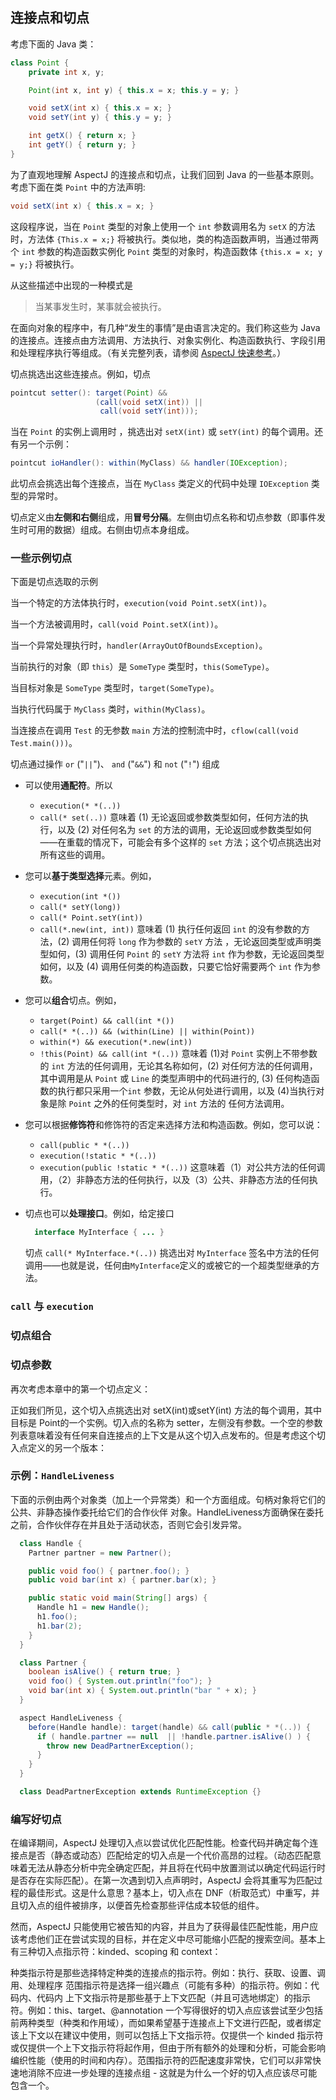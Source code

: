 ## 连接点和切点

考虑下面的 Java 类：

```java
class Point {
    private int x, y;

    Point(int x, int y) { this.x = x; this.y = y; }

    void setX(int x) { this.x = x; }
    void setY(int y) { this.y = y; }

    int getX() { return x; }
    int getY() { return y; }
}
```

为了直观地理解 AspectJ 的连接点和切点，让我们回到 Java 的一些基本原则。考虑下面在类 `Point` 中的方法声明:

```java
void setX(int x) { this.x = x; }
```

这段程序说，当在 `Point` 类型的对象上使用一个 `int` 参数调用名为 `setX` 的方法时，方法体 `{This.x = x;}` 将被执行。类似地，类的构造函数声明，当通过带两个 `int` 参数的构造函数实例化 `Point` 类型的对象时，构造函数体 `{this.x = x; y = y;}` 将被执行。

从这些描述中出现的一种模式是

> 当某事发生时，某事就会被执行。

在面向对象的程序中，有几种“发生的事情”是由语言决定的。我们称这些为 Java 的连接点。连接点由方法调用、方法执行、对象实例化、构造函数执行、字段引用和处理程序执行等组成。（有关完整列表，请参阅 [AspectJ 快速参考](%E7%BC%96%E7%A8%8B%E8%AF%AD%E8%A8%80/Java/Javalang/AspectJ/%E7%BC%96%E7%A8%8B%E6%8C%87%E5%8D%97/%E5%BF%AB%E9%80%9F%E5%8F%82%E8%80%83/)。）

切点挑选出这些连接点。例如，切点

```java
pointcut setter(): target(Point) &&
                   (call(void setX(int)) ||
                    call(void setY(int)));
```

当在 `Point` 的实例上调用时 ，挑选出对 `setX(int)` 或 `setY(int)` 的每个调用。还有另一个示例：

```java
pointcut ioHandler(): within(MyClass) && handler(IOException);
```

此切点会挑选出每个连接点，当在 `MyClass` 类定义的代码中处理 `IOException` 类型的异常时。

切点定义由**左侧和右侧**组成，用**冒号分隔**。左侧由切点名称和切点参数（即事件发生时可用的数据）组成。右侧由切点本身组成。

### 一些示例切点

下面是切点选取的示例

当一个特定的方法体执行时，`execution(void Point.setX(int))`。

当一个方法被调用时，`call(void Point.setX(int))`。

当一个异常处理执行时，`handler(ArrayOutOfBoundsException)`。

当前执行的对象（即 `this`）是 `SomeType` 类型时，`this(SomeType)`。

当目标对象是 `SomeType` 类型时，`target(SomeType)`。

当执行代码属于 `MyClass` 类时，`within(MyClass)`。

当连接点在调用 `Test` 的无参数 `main` 方法的控制流中时，`cflow(call(void Test.main()))`。

切点通过操作 `or` ("`||`")、 `and` ("`&&`") 和 `not` ("`!`") 组成

- 可以使用**通配符**。所以
  
  - `execution(* *(..))`
  - `call(* set(..))` 意味着 (1) 无论返回或参数类型如何，任何方法的执行，以及 (2) 对任何名为 `set` 的方法的调用，无论返回或参数类型如何——在重载的情况下，可能会有多个这样的 `set` 方法；这个切点挑选出对所有这些的调用。

- 您可以**基于类型选择**元素。例如，
  
  - `execution(int *())`
  - `call(* setY(long))`
  - `call(* Point.setY(int))`
  - `call(*.new(int, int))` 意味着 (1) 执行任何返回 `int` 的没有参数的方法，(2) 调用任何将 `long` 作为参数的 `setY` 方法 ，无论返回类型或声明类型如何，(3) 调用任何 `Point` 的 `setY` 方法将 `int` 作为参数，无论返回类型如何，以及 (4) 调用任何类的构造函数，只要它恰好需要两个 `int` 作为参数。

- 您可以**组合**切点。例如，
  
  - `target(Point) && call(int *())`
  - `call(* *(..)) && (within(Line) || within(Point))`
  - `within(*) && execution(*.new(int))`
  - `!this(Point) && call(int *(..))` 意味着 (1)对 `Point` 实例上不带参数的 `int` 方法的任何调用，无论其名称如何，(2) 对任何方法的任何调用，其中调用是从 `Point` 或 `Line` 的类型声明中的代码进行的, (3) 任何构造函数的执行都只采用一个`int` 参数，无论从何处进行调用，以及 (4)当执行对象是除 `Point` 之外的任何类型时，对 `int` 方法的 任何方法调用。

- 您可以根据**修饰符**和修饰符的否定来选择方法和构造函数。例如，您可以说：
  
  - `call(public * *(..))`
  - `execution(!static * *(..))`
  - `execution(public !static * *(..))` 这意味着（1）对公共方法的任何调用，（2）非静态方法的任何执行，以及（3）公共、非静态方法的任何执行。

- 切点也可以**处理接口**。例如，给定接口
  
  ```java
    interface MyInterface { ... }
  ```
  
  切点 `call(* MyInterface.*(..))` 挑选出对 `MyInterface` 签名中方法的任何调用——也就是说，任何由`MyInterface`定义的或被它的一个超类型继承的方法。

### `call` 与 `execution`

### 切点组合

### 切点参数

再次考虑本章中的第一个切点定义：

正如我们所见，这个切入点挑选出对 setX(int)或setY(int) 方法的每个调用，其中目标是 Point的一个实例。切入点的名称为 setter，左侧没有参数。一个空的参数列表意味着没有任何来自连接点的上下文是从这个切入点发布的。但是考虑这个切入点定义的另一个版本：

### 示例：`HandleLiveness`

下面的示例由两个对象类（加上一个异常类）和一个方面组成。句柄对象将它们的公共、非静态操作委托给它们的合作伙伴 对象。HandleLiveness方面确保在委托之前，合作伙伴存在并且处于活动状态，否则它会引发异常。

```java
  class Handle {
    Partner partner = new Partner();

    public void foo() { partner.foo(); }
    public void bar(int x) { partner.bar(x); }

    public static void main(String[] args) {
      Handle h1 = new Handle();
      h1.foo();
      h1.bar(2);
    }
  }

  class Partner {
    boolean isAlive() { return true; }
    void foo() { System.out.println("foo"); }
    void bar(int x) { System.out.println("bar " + x); }
  }

  aspect HandleLiveness {
    before(Handle handle): target(handle) && call(public * *(..)) {
      if ( handle.partner == null  || !handle.partner.isAlive() ) {
        throw new DeadPartnerException();
      }
    }
  }

  class DeadPartnerException extends RuntimeException {}
```

### 编写好切点

在编译期间，AspectJ 处理切入点以尝试优化匹配性能。检查代码并确定每个连接点是否（静态或动态）匹配给定的切入点是一个代价高昂的过程。（动态匹配意味着无法从静态分析中完全确定匹配，并且将在代码中放置测试以确定代码运行时是否存在实际匹配）。在第一次遇到切入点声明时，AspectJ 会将其重写为匹配过程的最佳形式。这是什么意思？基本上，切入点在 DNF（析取范式）中重写，并且切入点的组件被排序，以便首先检查那些评估成本较低的组件。

然而，AspectJ 只能使用它被告知的内容，并且为了获得最佳匹配性能，用户应该考虑他们正在尝试实现的目标，并在定义中尽可能缩小匹配的搜索空间。基本上有三种切入点指示符：kinded、scoping 和 context：

种类指示符是那些选择特定种类的连接点的指示符。例如：执行、获取、设置、调用、处理程序
范围指示符是选择一组兴趣点（可能有多种）的指示符。例如：代码内、代码内
上下文指示符是那些基于上下文匹配（并且可选地绑定）的指示符。例如：this、target、@annotation
一个写得很好的切入点应该尝试至少包括前两种类型（种类和作用域），而如果希望基于连接点上下文进行匹配，或者绑定该上下文以在建议中使用，则可以包括上下文指示符。仅提供一个 kinded 指示符或仅提供一个上下文指示符将起作用，但由于所有额外的处理和分析，可能会影响编织性能（使用的时间和内存）。范围指示符的匹配速度非常快，它们可以非常快速地消除不应进一步处理的连接点组 - ​​这就是为什么一个好的切入点应该尽可能包含一个。
